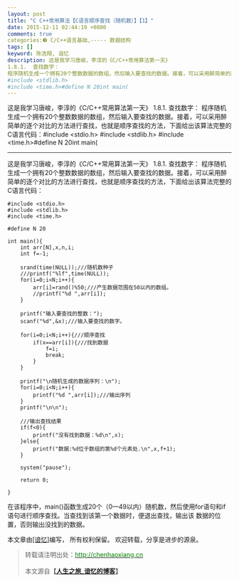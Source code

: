 ```yaml
---
layout: post
title: "C C++常用算法【C语言顺序查找（随机数）】【1】"
date: 2015-12-11 02:44:19 +0800
comments: true
categories:❸ C/C++语言基础,----- 数据结构
tags: []
keyword: 陈浩翔, 谙忆
description: 这是我学习唐峻，李淳的《C/C++常用算法第一天》 
1.8.1.  查找数字： 
程序随机生成一个拥有20个整数数据的数组，然后输入要查找的数据。接着，可以采用醉简单的逐个对比的方法进行查找，也就是顺序查找的方法，下面给出该算法完整的C语言代码：#include <stdio.h>
#include <stdlib.h>
#include <time.h>#define N 20int main( 
---
```



这是我学习唐峻，李淳的《C/C++常用算法第一天》 
1.8.1.  查找数字： 
程序随机生成一个拥有20个整数数据的数组，然后输入要查找的数据。接着，可以采用醉简单的逐个对比的方法进行查找，也就是顺序查找的方法，下面给出该算法完整的C语言代码：#include <stdio.h>
#include <stdlib.h>
#include <time.h>#define N 20int main(
<!-- more -->
----------

这是我学习唐峻，李淳的《C/C++常用算法第一天》
1.8.1.  查找数字：
程序随机生成一个拥有20个整数数据的数组，然后输入要查找的数据。接着，可以采用醉简单的逐个对比的方法进行查找，也就是顺序查找的方法，下面给出该算法完整的C语言代码：

```
#include <stdio.h>
#include <stdlib.h>
#include <time.h>

#define N 20

int main(){
    int arr[N],x,n,i;
    int f=-1;

    srand(time(NULL));///随机数种子
    ///printf("%lf",time(NULL));
    for(i=0;i<N;i++){
        arr[i]=rand()%50;///产生数据范围在50以内的数组。
        //printf("%d ",arr[i]);
    }

    printf("输入要查找的整数：");
    scanf("%d",&x);///输入要查找的数字。

    for(i=0;i<N;i++){///顺序查找
        if(x==arr[i]){///找到数据
            f=i;
            break;
        }
    }

    printf("\n随机生成的数据序列：\n");
    for(i=0;i<N;i++){
        printf("%d ",arr[i]);///输出序列
    }
    printf("\n\n");

    ///输出查找结果
    if(f<0){
        printf("没有找到数据：%d\n",x);
    }else{
        printf("数据:%d位于数组的第%d个元素处.\n",x,f+1);
    }

    system("pause");

    return 0;

}

```
在该程序中，main()函数生成20个（0—49以内）随机数，然后使用for语句和if
语句进行顺序查找。当查找到该第一个数据时，便退出查找，输出该
数据的位置，否则输出没找到的数据。

本文章由<a href="http://chenhaoxiang.cn/">[谙忆]</a>编写， 所有权利保留。 
欢迎转载，分享是进步的源泉。
<blockquote cite='陈浩翔'>
<p background-color='#D3D3D3'>转载请注明出处：<a href='http://chenhaoxiang.cn'><font color="green">http://chenhaoxiang.cn</font></a><br><br>
本文源自<strong>【<a href='http://chenhaoxiang.cn' target='_blank'>人生之旅_谙忆的博客</a>】</strong></p>
</blockquote>
